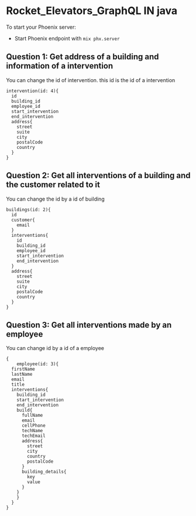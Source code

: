 # Rocket_Elevators_GraphQL IN java

To start your Phoenix server:

  * Start Phoenix endpoint with `mix phx.server`


## Question 1: Get address of a building and information of a intervention
You can change the id of intervention. this id is the id of a intervention
```
intervention(id: 4){
  id
  building_id
  employee_id
  start_intervention
  end_intervention
  address{
    street
    suite
    city
    postalCode
    country
  }
}
```
## Question 2: Get all interventions of a building and the customer related to it
You can change the id by a id of building
```
buildings(id: 2){
  id
  customer{
    email
  }
  interventions{
    id
    building_id
    employee_id
    start_intervention
    end_intervention
  }
  address{
    street
    suite
    city
    postalCode
    country
  }
}
```

## Question 3: Get all interventions made by an employee
You can change id by a id of a employee
```
{
    employee(id: 3){
  firstName
  lastName
  email
  title
  interventions{
    building_id
    start_intervention
    end_intervention
    build{
      fullName
      email
      cellPhone
      techName
      techEmail
      address{
        street
        city
        country
        postalCode
      }
      building_details{
        key
        value
      }
    }
    }
  }
}
```



